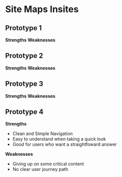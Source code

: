 # Site Maps Insites

## Prototype 1
**Strengths**
**Weaknesses**

## Prototype 2
**Strengths**
**Weaknesses**

## Prototype 3
**Strengths**
**Weaknesses**

## Prototype 4
**Strengths**
* Clean and Simple Navigation
* Easy to understand when taking a quick look
* Good for users who want a straightfoward answer
  
**Weaknesses**
* Giving up on some critical content
* No clear user journey path
